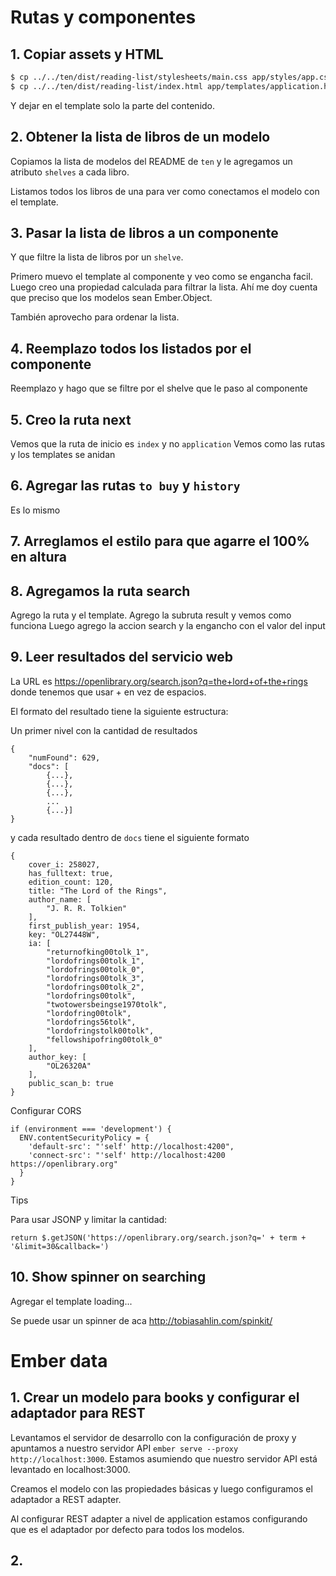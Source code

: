 # Rutas y componentes

## 1. Copiar assets y HTML

```sh
$ cp ../../ten/dist/reading-list/stylesheets/main.css app/styles/app.css
$ cp ../../ten/dist/reading-list/index.html app/templates/application.hbs
```

Y dejar en el template solo la parte del contenido.

## 2. Obtener la lista de libros de un modelo

Copiamos la lista de modelos del README de `ten` y le agregamos un atributo
`shelves` a cada libro.

Listamos todos los libros de una para ver como conectamos el modelo con el
template.

## 3. Pasar la lista de libros a un componente

Y que filtre la lista de libros por un `shelve`.

Primero muevo el template al componente y veo como se engancha facil.
Luego creo una propiedad calculada para filtrar la lista. Ahí me doy cuenta
que preciso que los modelos sean Ember.Object.

También aprovecho para ordenar la lista.

## 4. Reemplazo todos los listados por el componente

Reemplazo y hago que se filtre por el shelve que le paso al componente

## 5. Creo la ruta next

Vemos que la ruta de inicio es `index` y no `application`
Vemos como las rutas y los templates se anidan

## 6. Agregar las rutas `to buy` y `history`

Es lo mismo

## 7. Arreglamos el estilo para que agarre el 100% en altura

## 8. Agregamos la ruta search

Agrego la ruta y el template. Agrego la subruta result y vemos como funciona
Luego agrego la accion search y la engancho con el valor del input

## 9. Leer resultados del servicio web

La URL es https://openlibrary.org/search.json?q=the+lord+of+the+rings donde tenemos
que usar + en vez de espacios.

El formato del resultado tiene la siguiente estructura:

Un primer nivel con la cantidad de resultados

```
{
    "numFound": 629,
    "docs": [
        {...},
        {...},
        {...},
        ...
        {...}]
}
```

y cada resultado dentro de `docs` tiene el siguiente formato

```
{
    cover_i: 258027,
    has_fulltext: true,
    edition_count: 120,
    title: "The Lord of the Rings",
    author_name: [
        "J. R. R. Tolkien"
    ],
    first_publish_year: 1954,
    key: "OL27448W",
    ia: [
        "returnofking00tolk_1",
        "lordofrings00tolk_1",
        "lordofrings00tolk_0",
        "lordofrings00tolk_3",
        "lordofrings00tolk_2",
        "lordofrings00tolk",
        "twotowersbeingse1970tolk",
        "lordofring00tolk",
        "lordofrings56tolk",
        "lordofringstolk00tolk",
        "fellowshipofring00tolk_0"
    ],
    author_key: [
        "OL26320A"
    ],
    public_scan_b: true
}
```

Configurar CORS

```
if (environment === 'development') {
  ENV.contentSecurityPolicy = {
    'default-src': "'self' http://localhost:4200",
    'connect-src': "'self' http://localhost:4200 https://openlibrary.org"
  }
}
```

Tips

Para usar JSONP y limitar la cantidad:

```
return $.getJSON('https://openlibrary.org/search.json?q=' + term + '&limit=30&callback=')
```

## 10. Show spinner on searching

Agregar el template loading...

Se puede usar un spinner de aca http://tobiasahlin.com/spinkit/

# Ember data

## 1. Crear un modelo para books y configurar el adaptador para REST

Levantamos el servidor de desarrollo con la configuración de proxy y apuntamos
a nuestro servidor API `ember serve --proxy http://localhost:3000`. Estamos
asumiendo que nuestro servidor API está levantado en localhost:3000.

Creamos el modelo con las propiedades básicas y luego configuramos el adaptador
a REST adapter.

Al configurar REST adapter a nivel de application estamos configurando que es el
adaptador por defecto para todos los modelos.

## 2.
